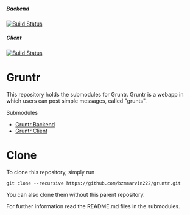 ##### Backend
[![Build Status](https://travis-ci.org/bzmmarvin222/gruntr-backend.svg?branch=master)](https://travis-ci.org/bzmmarvin222/gruntr-backend)

##### Client
[![Build Status](https://travis-ci.org/bzmmarvin222/gruntr-client.svg?branch=master)](https://travis-ci.org/bzmmarvin222/gruntr-client)

# Gruntr
This repository holds the submodules for Gruntr. Gruntr is a webapp in which users can post simple messages, called "grunts".

Submodules
- [Gruntr Backend](https://github.com/bzmmarvin222/gruntr-backend)
- [Gruntr Client](https://github.com/bzmmarvin222/gruntr-client)

# Clone
To clone this repository, simply run 
```
git clone --recursive https://github.com/bzmmarvin222/gruntr.git
```
You can also clone them without this parent repository.

For further information read the README.md files in the submodules.